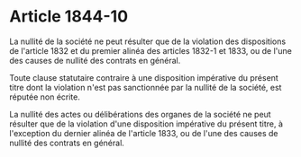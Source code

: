 # Article 1844-10

La nullité de la société ne peut résulter que de la violation des dispositions de l'article 1832 et du premier alinéa des articles 1832-1 et 1833, ou de l'une des causes de nullité des contrats en général.

Toute clause statutaire contraire à une disposition impérative du présent titre dont la violation n'est pas sanctionnée par la nullité de la société, est réputée non écrite.

La nullité des actes ou délibérations des organes de la société ne peut résulter que de la violation d'une disposition impérative du présent titre, à l'exception du dernier alinéa de l'article 1833, ou de l'une des causes de nullité des contrats en général.
